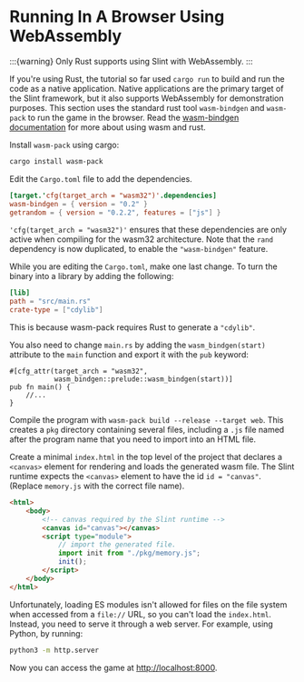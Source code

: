 <!-- Copyright © SixtyFPS GmbH <info@slint.dev> ; SPDX-License-Identifier: MIT -->

# Running In A Browser Using WebAssembly

:::{warning}
Only Rust supports using Slint with WebAssembly.
:::

If you're using Rust, the tutorial so far used `cargo run` to build and run the code as a native application.
Native applications are the primary target of the Slint framework, but it also supports WebAssembly
for demonstration purposes. This section uses the standard rust tool `wasm-bindgen` and
`wasm-pack` to run the game in the browser. Read the [wasm-bindgen documentation](https://rustwasm.github.io/docs/wasm-bindgen/examples/without-a-bundler.html)
for more about using wasm and rust.

Install `wasm-pack` using cargo:

```sh
cargo install wasm-pack
```

Edit the `Cargo.toml` file to add the dependencies.

```toml
[target.'cfg(target_arch = "wasm32")'.dependencies]
wasm-bindgen = { version = "0.2" }
getrandom = { version = "0.2.2", features = ["js"] }
```

`'cfg(target_arch = "wasm32")'` ensures that these dependencies are only active
when compiling for the wasm32 architecture. Note that the `rand` dependency is now duplicated,
to enable the `"wasm-bindgen"` feature.

While you are editing the `Cargo.toml`, make one last change. To turn the binary into
a library by adding the following:

```toml
[lib]
path = "src/main.rs"
crate-type = ["cdylib"]
```

This is because wasm-pack requires Rust to generate a `"cdylib"`.

You also need to change `main.rs` by adding the `wasm_bindgen(start)`
attribute to the `main` function and export it with the `pub` keyword:

```rustd
#[cfg_attr(target_arch = "wasm32",
           wasm_bindgen::prelude::wasm_bindgen(start))]
pub fn main() {
    //...
}
```

Compile the program with `wasm-pack build --release --target web`. This
creates a `pkg` directory containing several files, including a `.js` file
named after the program name that you need to import into an HTML file.

Create a minimal `index.html` in the top level of the project that declares a `<canvas>` element for rendering and loads the generated wasm
file. The Slint runtime expects the `<canvas>` element to have the id `id = "canvas"`.
(Replace `memory.js` with the correct file name).

```html
<html>
    <body>
        <!-- canvas required by the Slint runtime -->
        <canvas id="canvas"></canvas>
        <script type="module">
            // import the generated file.
            import init from "./pkg/memory.js";
            init();
        </script>
    </body>
</html>
```

Unfortunately, loading ES modules isn't allowed for files on the file system when accessed from a
`file://` URL, so you can't load the `index.html`. Instead, you need to serve it through a web server.
For example, using Python, by running:

```sh
python3 -m http.server
```

Now you can access the game at [http://localhost:8000](http://localhost:8000/).
